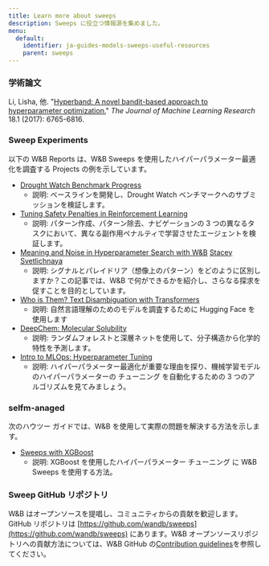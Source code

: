 ```yaml
---
title: Learn more about sweeps
description: Sweeps に役立つ情報源を集めました。
menu:
  default:
    identifier: ja-guides-models-sweeps-useful-resources
    parent: sweeps
---
```


### 学術論文

Li, Lisha, 他. "[Hyperband: A novel bandit-based approach to hyperparameter optimization.](https://arxiv.org/pdf/1603.06560.pdf)" _The Journal of Machine Learning Research_ 18.1 (2017): 6765-6816.

### Sweep Experiments

以下の W&B Reports は、W&B Sweeps を使用したハイパーパラメーター最適化を調査する Projects の例を示しています。

* [Drought Watch Benchmark Progress](https://wandb.ai/stacey/droughtwatch/reports/Drought-Watch-Benchmark-Progress--Vmlldzo3ODQ3OQ)
  * 説明: ベースラインを開発し、Drought Watch ベンチマークへのサブミッションを検証します。
* [Tuning Safety Penalties in Reinforcement Learning](https://wandb.ai/safelife/benchmark-sweeps/reports/Tuning-Safety-Penalties-in-Reinforcement-Learning---VmlldzoyNjQyODM)
  * 説明: パターン作成、パターン除去、ナビゲーションの 3 つの異なるタスクにおいて、異なる副作用ペナルティで学習させたエージェントを検証します。
* [Meaning and Noise in Hyperparameter Search with W&B](https://wandb.ai/stacey/pytorch_intro/reports/Meaning-and-Noise-in-Hyperparameter-Search--Vmlldzo0Mzk5MQ) [Stacey Svetlichnaya](https://wandb.ai/stacey)
  * 説明: シグナルとパレイドリア（想像上のパターン）をどのように区別しますか？この記事では、W&B で何ができるかを紹介し、さらなる探求を促すことを目的としています。
* [Who is Them? Text Disambiguation with Transformers](https://wandb.ai/stacey/winograd/reports/Who-is-Them-Text-Disambiguation-with-Transformers--VmlldzoxMDU1NTc)
  * 説明: 自然言語理解のためのモデルを調査するために Hugging Face を使用します
* [DeepChem: Molecular Solubility](https://wandb.ai/stacey/deepchem_molsol/reports/DeepChem-Molecular-Solubility--VmlldzoxMjQxMjM)
  * 説明: ランダムフォレストと深層ネットを使用して、分子構造から化学的特性を予測します。
* [Intro to MLOps: Hyperparameter Tuning](https://wandb.ai/iamleonie/Intro-to-MLOps/reports/Intro-to-MLOps-Hyperparameter-Tuning--VmlldzozMTg2OTk3)
  * 説明: ハイパーパラメーター最適化が重要な理由を探り、機械学習モデルのハイパーパラメーターの チューニング を自動化するための 3 つのアルゴリズムを見てみましょう。

### selfm-anaged

次のハウツー ガイドでは、W&B を使用して実際の問題を解決する方法を示します。

* [Sweeps with XGBoost ](https://github.com/wandb/examples/blob/master/examples/wandb-sweeps/sweeps-xgboost/xgboost_tune.py)
  * 説明: XGBoost を使用したハイパーパラメーター チューニング に W&B Sweeps を使用する方法。

### Sweep GitHub リポジトリ

W&B はオープンソースを提唱し、コミュニティからの貢献を歓迎します。GitHub リポジトリは [https://github.com/wandb/sweeps](https://github.com/wandb/sweeps) にあります。W&B オープンソースリポジトリへの貢献方法については、W&B GitHub の[Contribution guidelines](https://github.com/wandb/wandb/blob/master/CONTRIBUTING.md)を参照してください。
